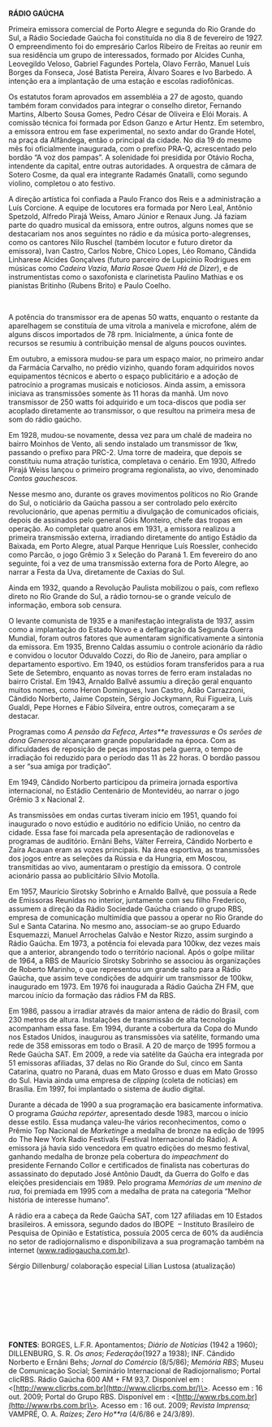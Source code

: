 **RÁDIO GAÚCHA**

Primeira emissora comercial de Porto Alegre e segunda do Rio Grande do
Sul, a Rádio Sociedade Gaúcha foi constituída no dia 8 de fevereiro de
1927. O empreendimento foi do empresário Carlos Ribeiro de Freitas ao
reunir em sua residência um grupo de interessados, formado por Alcides
Cunha, Leovegildo Veloso, Gabriel Fagundes Portela, Olavo Ferrão, Manuel
Luís Borges da Fonseca, José Batista Pereira, Álvaro Soares e Ivo
Barbedo. A intenção era a implantação de uma estação e escolas
radiofônicas.

Os estatutos foram aprovados em assembléia a 27 de agosto, quando também
foram convidados para integrar o conselho diretor, Fernando Martins,
Alberto Sousa Gomes, Pedro César de Oliveira e Elói Morais. A comissão
técnica foi formada por Edson Ganzo e Artur Hentz. Em setembro, a
emissora entrou em fase experimental, no sexto andar do Grande Hotel, na
praça da Alfândega, então o principal da cidade. No dia 19 do mesmo mês
foi oficialmente inaugurada, com o prefixo PRA-Q, acrescentado pelo
bordão “A voz dos pampas”. A solenidade foi presidida por Otávio Rocha,
intendente da capital, entre outras autoridades. A orquestra de câmara
de Sotero Cosme, da qual era integrante Radamés Gnatalli, como segundo
violino, completou o ato festivo.

A direção artística foi confiada a Paulo Franco dos Reis e a
administração a Luís Corcione. A equipe de locutores era formada por
Nero Leal, Antônio Spetzold, Alfredo Pirajá Weiss, Amaro Júnior e Renaux
Jung. Já faziam parte do quadro musical da emissora, entre outros,
alguns nomes que se destacariam nos anos seguintes no rádio e da música
porto-alegrenses, como os cantores Nilo Ruschel (também locutor e futuro
diretor da emissora), Ivan Castro, Carlos Nobre, Chico Lopes, Léo
Romano, Cândida Linharese Alcides Gonçalves (futuro parceiro de
Lupicínio Rodrigues em músicas como *Cadeira* *Vazia*, *Maria Rosa*e
*Quem Há de Dizer*), e de instrumentistas como o saxofonista e
clarinetista Paulino Mathias e os pianistas Britinho (Rubens Brito) e
Paulo Coelho.

 

A potência do transmissor era de apenas 50 watts, enquanto o restante da
aparelhagem se constituía de uma vitrola a manivela e microfone, além de
alguns discos importados de 78 rpm. Inicialmente, a única fonte de
recursos se resumiu à contribuição mensal de alguns poucos ouvintes.

Em outubro, a emissora mudou-se para um espaço maior, no primeiro andar
da Farmácia Carvalho, no prédio vizinho, quando foram adquiridos novos
equipamentos técnicos e aberto o espaço publicitário e a adoção de
patrocínio a programas musicais e noticiosos. Ainda assim, a emissora
iniciava as transmissões somente às 11 horas da manhã. Um novo
transmissor de 250 watts foi adquirido e um toca-discos que podia ser
acoplado diretamente ao transmissor, o que resultou na primeira mesa de
som do rádio gaúcho.

Em 1928, mudou-se novamente, dessa vez para um chalé de madeira no
bairro Moinhos de Vento, ali sendo instalado um transmissor de 1kw,
passando o prefixo para PRC-2. Uma torre de madeira, que depois se
constituiu numa atração turística, completava o cenário. Em 1930,
Alfredo Pirajá Weiss lançou o primeiro programa regionalista, ao vivo,
denominado *Contos gauchescos*.

Nesse mesmo ano, durante os graves movimentos políticos no Rio Grande do
Sul, o noticiário da Gaúcha passou a ser controlado pelo exército
revolucionário, que apenas permitiu a divulgação de comunicados
oficiais, depois de assinados pelo general Góis Monteiro, chefe das
tropas em operação. Ao completar quatro anos em 1931, a emissora
realizou a primeira transmissão externa, irradiando diretamente do
antigo Estádio da Baixada, em Porto Alegre, atual Parque Henrique Luís
Roessler, conhecido como Parcão, o jogo Grêmio 3 x Seleção do Paraná 1.
Em fevereiro do ano seguinte, foi a vez de uma transmissão externa fora
de Porto Alegre, ao narrar a Festa da Uva, diretamente de Caxias do Sul.

Ainda em 1932, quando a Revolução Paulista mobilizou o país, com reflexo
direto no Rio Grande do Sul, a rádio tornou-se o grande veículo de
informação, embora sob censura.

O levante comunista de 1935 e a manifestação integralista de 1937, assim
como a implantação do Estado Novo e a deflagração da Segunda Guerra
Mundial, foram outros fatores que aumentaram significativamente a
sintonia da emissora. Em 1935, Brenno Caldas assumiu o controle
acionário da rádio e convidou o locutor Oduvaldo Cozzi, do Rio de
Janeiro, para ampliar o departamento esportivo. Em 1940, os estúdios
foram transferidos para a rua Sete de Setembro, enquanto as novas torres
de ferro eram instaladas no bairro Cristal. Em 1943, Arnaldo Ballvê
assumiu a direção geral enquanto muitos nomes, como Heron Domingues,
Ivan Castro, Adão Carrazzoni, Cândido Norberto, Jaime Copstein, Sérgio
Jockymann, Rui Figueira, Luís Gualdi, Pepe Hornes e Fábio Silveira,
entre outros, começaram a se destacar.

Programas como *A pensão da Fefeca*, *Artes**e travessuras* e *Os serões
de dona Generosa* alcançaram grande popularidade na época. Com as
dificuldades de reposição de peças impostas pela guerra, o tempo de
irradiação foi reduzido para o período das 11 às 22 horas. O bordão
passou a ser “sua amiga por tradição”.

Em 1949, Cândido Norberto participou da primeira jornada esportiva
internacional, no Estádio Centenário de Montevidéu, ao narrar o jogo
Grêmio 3 x Nacional 2.

As transmissões em ondas curtas tiveram início em 1951, quando foi
inaugurado o novo estúdio e auditório no edifício União, no centro da
cidade. Essa fase foi marcada pela apresentação de radionovelas e
programas de auditório. Ernâni Behs, Válter Ferreira, Cândido Norberto e
Zaíra Acauan eram as vozes principais. Na área esportiva, as
transmissões dos jogos entre as seleções da Rússia e da Hungria, em
Moscou, transmitidas ao vivo, aumentaram o prestígio da emissora. O
controle acionário passa ao publicitário Sílvio Motolla.

Em 1957, Maurício Sirotsky Sobrinho e Arnaldo Ballvê, que possuía a Rede
de Emissoras Reunidas no interior, juntamente com seu filho Frederico,
assumem a direção da Rádio Sociedade Gaúcha criando o grupo RBS, empresa
de comunicação multimídia que passou a operar no Rio Grande do Sul e
Santa Catarina. No mesmo ano, associam-se ao grupo Eduardo Esquemazzi,
Manuel Arrochelas Galvão e Nestor Rizzo, assim surgindo a Rádio Gaúcha.
Em 1973, a potência foi elevada para 100kw, dez vezes mais que a
anterior, abrangendo todo o território nacional. Após o golpe militar de
1964, a RBS de Maurício Sirotsky Sobrinho se associou às organizações de
Roberto Marinho, o que representou um grande salto para a Rádio Gaúcha,
que assim teve condições de adquirir um transmissor de 100kw, inaugurado
em 1973. Em 1976 foi inaugurada a Rádio Gaúcha ZH FM, que marcou início
da formação das rádios FM da RBS.

Em 1986, passou a irradiar através da maior antena de rádio do Brasil,
com 230 metros de altura. Instalações de transmissão de alta tecnologia
acompanham essa fase. Em 1994, durante a cobertura da Copa do Mundo nos
Estados Unidos, inaugurou as transmissões via satélite, formando uma
rede de 358 emissoras em todo o Brasil. A 20 de março de 1995 formou a
Rede Gaúcha SAT. Em 2009, a rede via satélite da Gaúcha era integrada
por 51 emissoras afiliadas, 37 delas no Rio Grande do Sul, cinco em
Santa Catarina, quatro no Paraná, duas em Mato Grosso e duas em Mato
Grosso do Sul. Havia ainda uma empresa de *clipping* (coleta de
notícias) em Brasília. Em 1997, foi implantado o sistema de áudio
digital.

Durante a década de 1990 a sua programação era basicamente informativa.
O programa *Gaúcha repórter*, apresentado desde 1983, marcou o início
desse estilo. Essa mudança valeu-lhe vários reconhecimentos, como o
Prêmio Top Nacional de *Marketing*e a medalha de bronze na edição de
1995 do The New York Radio Festivals (Festival Internacional do Rádio).
A emissora já havia sido vencedora em quatro edições do mesmo festival,
ganhando medalha de bronze pela cobertura do *impeachment* do presidente
Fernando Collor e certificados de finalista nas coberturas do
assassinato do deputado José Antônio Daudt, da Guerra do Golfo e das
eleições presidenciais em 1989. Pelo programa *Memórias de um menino de
rua*, foi premiada em 1995 com a medalha de prata na categoria “Melhor
história de interesse humano”.

A rádio era a cabeça da Rede Gaúcha SAT, com 127 afiliadas em 10 Estados
brasileiros. A emissora, segundo dados do IBOPE  – Instituto Brasileiro
de Pesquisa de Opinião e Estatística, possuía 2005 cerca de 60% da
audiência no setor de radiojornalismo e disponibilizava a sua
programação também na internet (www.radiogaucha.com.br).

Sérgio Dillenburg/ colaboração especial Lilian Lustosa (atualização)

 

 

 

 

**FONTES**: BORGES, L.F.R. Apontamentos; *Diário de Notícias* (1942 a
1960); DILLENBURG, S. R. *Os anos*; *Federação*(1927 a 1938); INF.
Cândido Norberto e Ernâni Behs; *Jornal do Comércio* (8/5/86); *Memória
RBS*; Museu de Comunicação Social; Seminário Internacional de
Radiojornalismo; Portal clicRBS. Rádio Gaúcha 600 AM + FM 93,7.
Disponível em :
\<[http://www.clicrbs.com.br](http://www.clicrbs.com.br/)\>. Acesso em :
16 out. 2009; Portal do Grupo RBS. Disponível em :
\<[http://www.rbs.com.br](http://www.rbs.com.br)\>. Acesso em : 16 out.
2009; *Revista Imprensa;* VAMPRÉ, O. A. *Raízes*; *Zero Ho**ra* (4/6/86
e 24/3/89).

 
